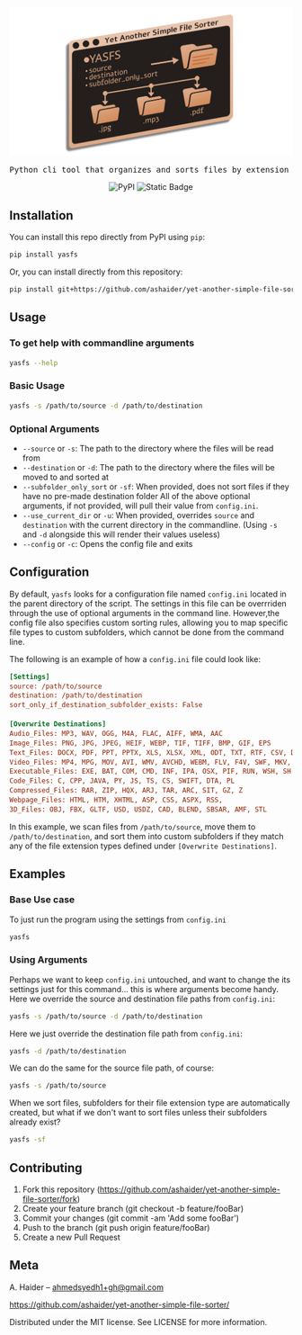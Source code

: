 ![Banner](https://raw.githubusercontent.com/ashaider/yet-another-simple-file-sorter/main/yasfs-banner.png)
<div align="center">
<pre>
Python cli tool that organizes and sorts files by extension types
</pre>

![PyPI](https://img.shields.io/badge/v0.1.0-orange?label=pypi&link=https%3A%2F%2Fpypi.org%2Fproject%2Fyasfs%2F)
![Static Badge](https://img.shields.io/badge/MIT-yellow?label=License&link=https%3A%2F%2Fopensource.org%2Flicenses%2FMIT)

</div>

## Installation
You can install this repo directly from PyPI using `pip`:
```bash
pip install yasfs
```
Or, you can install directly from this repository:
```bash
pip install git+https://github.com/ashaider/yet-another-simple-file-sorter.git
```

## Usage
### To get help with commandline arguments
```bash
yasfs --help
```
### Basic Usage
```bash
yasfs -s /path/to/source -d /path/to/destination
```
### Optional Arguments
- `--source` or `-s`: The path to the directory where the files will be read from
- `--destination` or `-d`: The path to the directory where the files will be moved to and sorted at
- `--subfolder_only_sort` or `-sf`: When provided, does not sort files if they have no pre-made destination folder
All of the above optional arguments, if not provided, will pull their value from `config.ini`.
- `--use_current_dir` or `-u`: When provided, overrides `source` and `destination` with the current directory in the commandline. (Using `-s` and `-d` alongside this will render their values useless)
- `--config` or `-c`: Opens the config file and exits

## Configuration
By default, `yasfs` looks for a configuration file named `config.ini` located in the parent directory of the script. The settings in this file can be overrriden through the use of optional arguments in the command line. However,the config file also specifies custom sorting rules, allowing you to map specific file types to custom subfolders, which cannot be done from the command line.

The following is an example of how a `config.ini` file could look like:
```ini
[Settings]
source: /path/to/source
destination: /path/to/destination
sort_only_if_destination_subfolder_exists: False

[Overwrite Destinations]
Audio_Files: MP3, WAV, OGG, M4A, FLAC, AIFF, WMA, AAC
Image_Files: PNG, JPG, JPEG, HEIF, WEBP, TIF, TIFF, BMP, GIF, EPS
Text_Files: DOCX, PDF, PPT, PPTX, XLS, XLSX, XML, ODT, TXT, RTF, CSV, DOC, WPS, WPD, MSG. JSON, INI, LOG, YML, YAML, CONF
Video_Files: MP4, MPG, MOV, AVI, WMV, AVCHD, WEBM, FLV, F4V, SWF, MKV, WEBM, 3GP
Executable_Files: EXE, BAT, COM, CMD, INF, IPA, OSX, PIF, RUN, WSH, SH
Code_Files: C, CPP, JAVA, PY, JS, TS, CS, SWIFT, DTA, PL
Compressed_Files: RAR, ZIP, HQX, ARJ, TAR, ARC, SIT, GZ, Z
Webpage_Files: HTML, HTM, XHTML, ASP, CSS, ASPX, RSS,
3D_Files: OBJ, FBX, GLTF, USD, USDZ, CAD, BLEND, SBSAR, AMF, STL
```
In this example, we scan files from `/path/to/source`, move them to `/path/to/destination`, and sort them into custom subfolders if they match any of the file extension types defined under `[Overwrite Destinations]`.

## Examples
### Base Use case
To just run the program using the settings from `config.ini`
```bash
yasfs
```
### Using Arguments
Perhaps we want to keep `config.ini` untouched, and want to change the its settings just for this command... this is where arguments become handy.  
Here we override the source and destination file paths from `config.ini`:
```bash
yasfs -s /path/to/source -d /path/to/destination
```
Here we just override the destination file path from `config.ini`:
```bash
yasfs -d /path/to/destination
```
We can do the same for the source file path, of course:
```bash
yasfs -s /path/to/source
```
When we sort files, subfolders for their file extension type are automatically created, but what if we don't want to sort files unless their subfolders already exist?
```bash
yasfs -sf
```

## Contributing
1. Fork this repository (https://github.com/ashaider/yet-another-simple-file-sorter/fork)
2. Create your feature branch (git checkout -b feature/fooBar)
3. Commit your changes (git commit -am 'Add some fooBar')
4. Push to the branch (git push origin feature/fooBar)
5. Create a new Pull Request

## Meta
A. Haider – ahmedsyedh1+gh@gmail.com

https://github.com/ashaider/yet-another-simple-file-sorter/

Distributed under the MIT license. See LICENSE for more information.